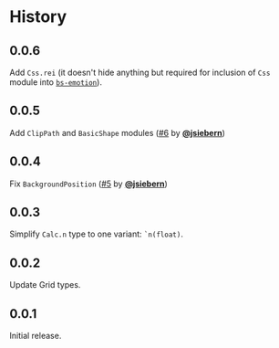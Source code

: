 # History

## 0.0.6
Add `Css.rei` (it doesn't hide anything but required for inclusion of `Css` module into [`bs-emotion`](https://github.com/alexfedoseev/bs-emotion)).

## 0.0.5
Add `ClipPath` and `BasicShape` modules ([#6](https://github.com/minima-app/re-css/pull/6) by **[@jsiebern](https://github.com/jsiebern)**)

## 0.0.4
Fix `BackgroundPosition` ([#5](https://github.com/minima-app/re-css/pull/5) by **[@jsiebern](https://github.com/jsiebern)**)

## 0.0.3
Simplify `Calc.n` type to one variant: `` `n(float) ``.

## 0.0.2
Update Grid types.

## 0.0.1
Initial release.
